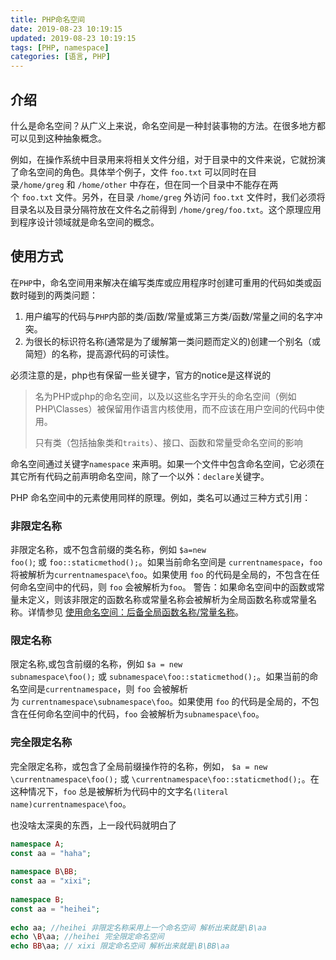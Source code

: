 ```yaml
---
title: PHP命名空间
date: 2019-08-23 10:19:15
updated: 2019-08-23 10:19:15
tags: [PHP, namespace]
categories: [语言, PHP]
---
```


## 介绍
什么是命名空间？从广义上来说，命名空间是一种封装事物的方法。在很多地方都可以见到这种抽象概念。

例如，在操作系统中目录用来将相关文件分组，对于目录中的文件来说，它就扮演了命名空间的角色。具体举个例子，文件 `foo.txt` 可以同时在目录`/home/greg` 和 `/home/other` 中存在，但在同一个目录中不能存在两个 `foo.txt` 文件。另外，在目录 `/home/greg` 外访问 `foo.txt` 文件时，我们必须将目录名以及目录分隔符放在文件名之前得到 `/home/greg/foo.txt`。这个原理应用到程序设计领域就是命名空间的概念。

<!-- more -->

## 使用方式

在`PHP`中，命名空间用来解决在编写类库或应用程序时创建可重用的代码如类或函数时碰到的两类问题：

1. 用户编写的代码与`PHP`内部的类/函数/常量或第三方类/函数/常量之间的名字冲突。
2. 为很长的标识符名称(通常是为了缓解第一类问题而定义的)创建一个别名（或简短）的名称，提高源代码的可读性。

必须注意的是，php也有保留一些关键字，官方的notice是这样说的
>名为PHP或php的命名空间，以及以这些名字开头的命名空间（例如PHP\Classes）被保留用作语言内核使用，而不应该在用户空间的代码中使用。
>
>只有类（包括抽象类和`traits`）、接口、函数和常量受命名空间的影响

命名空间通过关键字`namespace` 来声明。如果一个文件中包含命名空间，它必须在其它所有代码之前声明命名空间，除了一个以外：`declare`关键字。

PHP 命名空间中的元素使用同样的原理。例如，类名可以通过三种方式引用：

### 非限定名称
非限定名称，或不包含前缀的类名称，例如 `$a=new foo()`; 或 `foo::staticmethod();`。如果当前命名空间是 `currentnamespace`，`foo` 将被解析为`currentnamespace\foo`。如果使用 `foo` 的代码是全局的，不包含在任何命名空间中的代码，则 `foo` 会被解析为`foo`。 警告：如果命名空间中的函数或常量未定义，则该非限定的函数名称或常量名称会被解析为全局函数名称或常量名称。详情参见 [使用命名空间：后备全局函数名称/常量名称](https://php.net/manual/zh/language.namespaces.fallback.php)。

### 限定名称
限定名称,或包含前缀的名称，例如 `$a = new subnamespace\foo();` 或 `subnamespace\foo::staticmethod();`。如果当前的命名空间是`currentnamespace`，则 `foo` 会被解析为 `currentnamespace\subnamespace\foo`。如果使用 `foo` 的代码是全局的，不包含在任何命名空间中的代码，`foo` 会被解析为`subnamespace\foo`。

### 完全限定名称
完全限定名称，或包含了全局前缀操作符的名称，例如， `$a = new \currentnamespace\foo();` 或 `\currentnamespace\foo::staticmethod();`。在这种情况下，`foo` 总是被解析为代码中的文字名`(literal name)currentnamespace\foo`。

也没啥太深奥的东西，上一段代码就明白了

``` php
namespace A;
const aa = "haha";
 
namespace B\BB;
const aa = "xixi";
 
namespace B;
const aa = "heihei";
 
echo aa; //heihei 非限定名称采用上一个命名空间 解析出来就是\B\aa
echo \B\aa; //heihei 完全限定命名空间 
echo BB\aa; // xixi 限定命名空间 解析出来就是\B\BB\aa
```



